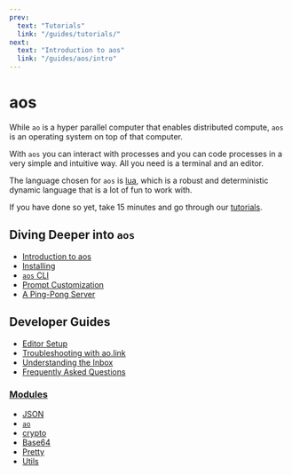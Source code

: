 ```yaml
---
prev:
  text: "Tutorials"
  link: "/guides/tutorials/"
next:
  text: "Introduction to aos"
  link: "/guides/aos/intro"
---
```


# aos

While `ao` is a hyper parallel computer that enables distributed compute, `aos` is an operating system on top of that computer.

With `aos` you can interact with processes and you can code processes in a very simple and intuitive way. All you need is a terminal and an editor.

The language chosen for `aos` is [lua](../../concepts/lua.md), which is a robust and deterministic dynamic language that is a lot of fun to work with.

If you have done so yet, take 15 minutes and go through our [tutorials](../../tutorials/index).

## Diving Deeper into `aos`

- [Introduction to aos](intro)
- [Installing](installing)
- [`aos` CLI](cli)
- [Prompt Customization](prompt)
- [A Ping-Pong Server](pingpong)

## Developer Guides

- [Editor Setup](editor)
- [Troubleshooting with ao.link](troubleshooting)
- [Understanding the Inbox](inbox-and-handlers)
- [Frequently Asked Questions](faq)

### [**Modules**](modules/index)

- [JSON](modules/json)
- [`ao`](modules/ao)
- [crypto](modules/crypto)
- [Base64](modules/base64)
- [Pretty](modules/pretty)
- [Utils](modules/utils)

